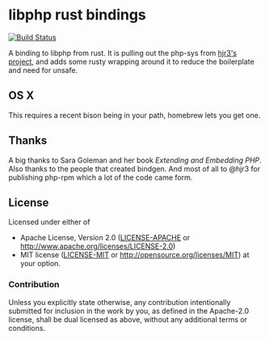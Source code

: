 # libphp rust bindings 

[![Build Status](https://travis-ci.org/Licenser/php-rs.svg?branch=master)](https://travis-ci.org/Licenser/php-rs)

A binding to libphp from rust. It is pulling out the php-sys from [hjr3's project](https://travis-ci.org/hjr3/php-rpm), and adds some rusty wrapping around it to reduce the boilerplate and need for unsafe.


## OS X

This requires a recent bison being in your path, homebrew lets you get one.

## Thanks

A big thanks to Sara Goleman and her book _Extending and Embedding PHP_. Also thanks to the people that created bindgen. And most of all to @hjr3 for publishing php-rpm which a lot of the code came form.

## License

Licensed under either of
 * Apache License, Version 2.0 ([LICENSE-APACHE](LICENSE-APACHE) or http://www.apache.org/licenses/LICENSE-2.0)
 * MIT license ([LICENSE-MIT](LICENSE-MIT) or http://opensource.org/licenses/MIT)
at your option.

### Contribution

Unless you explicitly state otherwise, any contribution intentionally submitted
for inclusion in the work by you, as defined in the Apache-2.0 license, shall be dual licensed as above, without any
additional terms or conditions.

